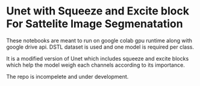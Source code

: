 # Unet with Squeeze and Excite block For Sattelite Image Segmenatation

These notebooks are meant to run on google colab gpu runtime
along with google drive api.
DSTL dataset is used and one model is required per class. 

It is a modified version of Unet which includes squeeze and excite 
blocks which help the model weigh each channels according to its importance.

The repo is incompelete and under development.

